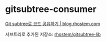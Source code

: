 # gitsubtree-consumer

[Git subtree로 코드 공유하기 | blog.rhostem.com](https://blog.rhostem.com/posts/code-sharing-with-git-subtree)

서브트리로 추가된 저장소: [rhostem/gitsubtree-lib](https://github.com/rhostem/gitsubtree-lib)
